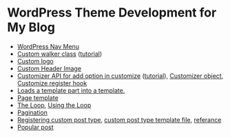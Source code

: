 # WordPress Theme Development for My Blog

 - [WordPress Nav Menu](https://www.youtube.com/watch?v=TmmLRv9yY0M)
 - [Custom walker class](https://developer.wordpress.org/reference/classes/walker_nav_menu/) ([tutorial](https://www.youtube.com/watch?v=tsB6frHTUhs))
 - [Custom logo](https://developer.wordpress.org/themes/functionality/custom-logo/)
 - [Custom Header Image](https://developer.wordpress.org/themes/functionality/custom-headers/#flexible-header-image)
 - [Customizer API for add option in customize](https://codex.wordpress.org/Theme_Customization_API) ([tutorial](https://www.youtube.com/watch?v=hZnWOxgX7A4&t=4s)), [Customizer object](https://developer.wordpress.org/themes/customize-api/customizer-objects/), [Customize register hook](https://developer.wordpress.org/reference/hooks/customize_register/#:~:text=The%20'customize_register'%20action%20hook%20is,instance%20of%20the%20WP_Customize_Manager%20class.)
 - [Loads a template part into a template.](https://developer.wordpress.org/reference/functions/get_template_part/)
 - [Page template](https://developer.wordpress.org/themes/template-files-section/page-template-files/)
 - [The Loop](https://developer.wordpress.org/themes/basics/the-loop/), [Using the Loop](https://codex.wordpress.org/The_Loop)
 - [Pagination](https://developer.wordpress.org/themes/functionality/pagination/)
 - [Registering custom post type](https://developer.wordpress.org/plugins/post-types/registering-custom-post-types/), [custom post type template file](https://developer.wordpress.org/themes/template-files-section/custom-post-type-template-files/), [referance](https://developer.wordpress.org/reference/functions/register_post_type/)
 - [Popular post](https://www.youtube.com/watch?v=HI-VENwbUgs)